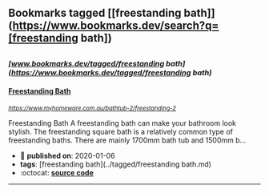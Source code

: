 ## Bookmarks tagged [[freestanding bath]](https://www.bookmarks.dev/search?q=[freestanding bath])

_<sup><sup>[www.bookmarks.dev/tagged/freestanding bath](https://www.bookmarks.dev/tagged/freestanding bath)</sup></sup>_
---
#### [Freestanding Bath]( https://www.myhomeware.com.au/bathtub-2/freestanding-2)
_<sup> https://www.myhomeware.com.au/bathtub-2/freestanding-2</sup>_

Freestanding Bath
A freestanding bath can make your bathroom look stylish. The freestanding square bath is a relatively common type of freestanding baths. There are mainly 1700mm bath tub and 1500mm b...
* :calendar: **published on**: 2020-01-06
* **tags**: [freestanding bath](../tagged/freestanding bath.md)
* :octocat: **[source code](https://www.myhomeware.com.au/bathtub-2/freestanding-2)**
---
